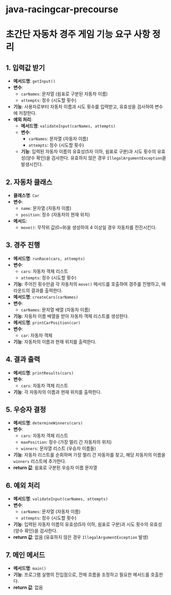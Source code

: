 # java-racingcar-precourse
# 초간단 자동차 경주 게임 기능 요구 사항 정리

## 1. 입력값 받기
- **메서드명**: `getInput()`
- **변수**:
  - `carNames`: 문자열 (쉼표로 구분된 자동차 이름)
  - `attempts`: 정수 (시도할 횟수)
- **기능**: 사용자로부터 자동차 이름과 시도 횟수를 입력받고, 유효성을 검사하여 변수에 저장한다.
- **예외 처리**:
  - **메서드명**: `validateInput(carNames, attempts)`
  - **변수**:
    - `carNames`: 문자열 (자동차 이름)
    - `attempts`: 정수 (시도할 횟수)
  - **기능**: 입력된 자동차 이름의 유효성(5자 이하, 쉼표로 구분)과 시도 횟수의 유효성(양수 확인)을 검사한다. 유효하지 않은 경우 `IllegalArgumentException`을 발생시킨다.

## 2. 자동차 클래스
- **클래스명**: `Car`
- **변수**:
  - `name`: 문자열 (자동차 이름)
  - `position`: 정수 (자동차의 현재 위치)
- **메서드**:
  - `move()`: 무작위 값(0~9)을 생성하여 4 이상일 경우 자동차를 전진시킨다.

## 3. 경주 진행
- **메서드명**: `runRace(cars, attempts)`
- **변수**:
  - `cars`: 자동차 객체 리스트
  - `attempts`: 정수 (시도할 횟수)
- **기능**: 주어진 횟수만큼 각 자동차의 `move()` 메서드를 호출하여 경주를 진행하고, 매 라운드의 결과를 출력한다.
- **메서드명**: `createCars(carNames)`
- **변수**:
  - `carNames`: 문자열 배열 (자동차 이름)
- **기능**: 자동차 이름 배열을 받아 자동차 객체 리스트를 생성한다.
- **메서드명**: `printCarPosition(car)`
- **변수**:
  - `car`: 자동차 객체
- **기능**: 자동차의 이름과 현재 위치를 출력한다.

## 4. 결과 출력
- **메서드명**: `printResults(cars)`
- **변수**:
  - `cars`: 자동차 객체 리스트
- **기능**: 각 자동차의 이름과 현재 위치를 출력한다.

## 5. 우승자 결정
- **메서드명**: `determineWinners(cars)`
- **변수**:
  - `cars`: 자동차 객체 리스트
  - `maxPosition`: 정수 (가장 멀리 간 자동차의 위치)
  - `winners`: 문자열 리스트 (우승자 이름들)
- **기능**: 자동차 리스트를 순회하며 가장 멀리 간 자동차를 찾고, 해당 자동차의 이름을 `winners` 리스트에 추가한다.
- **return 값**: 쉼표로 구분된 우승자 이름 문자열

## 6. 예외 처리
- **메서드명**: `validateInput(carNames, attempts)`
- **변수**:
  - `carNames`: 문자열 (자동차 이름)
  - `attempts`: 정수 (시도할 횟수)
- **기능**: 입력된 자동차 이름의 유효성(5자 이하, 쉼표로 구분)과 시도 횟수의 유효성(양수 확인)을 검사한다.
- **return 값**: 없음 (유효하지 않은 경우 `IllegalArgumentException` 발생)

## 7. 메인 메서드
- **메서드명**: `main()`
- **기능**: 프로그램 실행의 진입점으로, 전체 흐름을 조정하고 필요한 메서드를 호출한다.
- **return 값**: 없음
